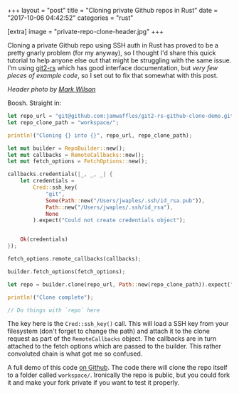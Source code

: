 +++
layout = "post"
title = "Cloning private Github repos in Rust"
date = "2017-10-06 04:42:52"
categories = "rust"

[extra]
image = "private-repo-clone-header.jpg"
+++

Cloning a private Github repo using SSH auth in Rust has proved to be a pretty gnarly problem (for
my anyway), so I thought I'd share this quick tutorial to help anyone else out that might be
struggling with the same issue. I'm using [git2-rs](https://github.com/alexcrichton/git2-rs) which
has good interface documentation, but _very few pieces of example code_, so I set out to fix that
somewhat with this post.

_Header photo by [Mark Wilson](https://unsplash.com/@mkwlsn)_

Boosh. Straight in:

```rust
let repo_url = "git@github.com:jamwaffles/git2-rs-github-clone-demo.git";
let repo_clone_path = "workspace/";

println!("Cloning {} into {}", repo_url, repo_clone_path);

let mut builder = RepoBuilder::new();
let mut callbacks = RemoteCallbacks::new();
let mut fetch_options = FetchOptions::new();

callbacks.credentials(|_, _, _| {
	let credentials =
		Cred::ssh_key(
			"git",
			Some(Path::new("/Users/jwaples/.ssh/id_rsa.pub")),
			Path::new("/Users/jwaples/.ssh/id_rsa"),
			None
		).expect("Could not create credentials object");


	Ok(credentials)
});

fetch_options.remote_callbacks(callbacks);

builder.fetch_options(fetch_options);

let repo = builder.clone(repo_url, Path::new(repo_clone_path)).expect("Could not clone repo");

println!("Clone complete");

// Do things with `repo` here
```

The key here is the `Cred::ssh_key()` call. This will load a SSH key from your filesystem (don't
forget to change the path) and attach it to the clone request as part of the `RemoteCallbacks`
object. The callbacks are in turn attached to the fetch options which are passed to the builder.
This rather convoluted chain is what got me so confused.

A full demo of this code [on Github](https://github.com/jamwaffles/git2-rs-github-clone-demo). The
code there will clone the repo itself to a folder called `workspace/`. Ironically the repo is
public, but you could fork it and make your fork private if you want to test it properly.
